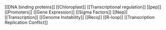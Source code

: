 [[DNA binding proteins]]
[[Chloroplast]]
[[Transcriptional regulation]]
[[pep]]
[[Promoters]]
[[Gene Expression]]
[[Sigma Factors]]
[[Nep]]
[[Transcription]]
[[Genome Instability]]
[[Recq]]
[[R-loop]]
[[Transcription Replication Conflict]]
